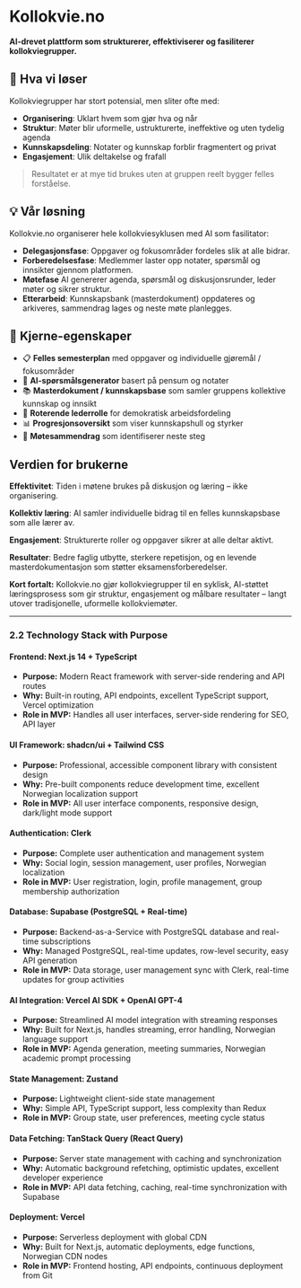 # Kollokvie.no

**AI-drevet plattform som strukturerer, effektiviserer og fasiliterer kollokviegrupper.**

## 🎯 Hva vi løser

Kollokviegrupper har stort potensial, men sliter ofte med:
- **Organisering**: Uklart hvem som gjør hva og når
- **Struktur**: Møter blir uformelle, ustrukturerte, ineffektive og uten tydelig agenda 
- **Kunnskapsdeling**: Notater og kunnskap forblir fragmentert og privat
- **Engasjement**: Ulik deltakelse og frafall

> Resultatet er at mye tid brukes uten at gruppen reelt bygger felles forståelse.

## 💡 Vår løsning
Kollokvie.no organiserer hele kollokviesyklusen med AI som fasilitator:
- **Delegasjonsfase**: Oppgaver og fokusområder fordeles slik at alle bidrar.
- **Forberedelsesfase**: Medlemmer laster opp notater, spørsmål og innsikter gjennom platformen.
- **Møtefase** AI genererer agenda, spørsmål og diskusjonsrunder, leder møter og sikrer struktur.
- **Etterarbeid**: Kunnskapsbank (masterdokument) oppdateres og arkiveres, sammendrag lages og neste møte planlegges.


## 🚀 Kjerne-egenskaper

- 📋 **Felles semesterplan** med oppgaver og individuelle gjøremål / fokusområder
- 🤖 **AI-spørsmålsgenerator** basert på pensum og notater
- 📚 **Masterdokument / kunnskapsbase** som samler gruppens kollektive kunnskap og innsikt
- 🔄 **Roterende lederrolle** for demokratisk arbeidsfordeling
- 📊 **Progresjonsoversikt** som viser kunnskapshull og styrker
- 💬 **Møtesammendrag** som identifiserer neste steg

## Verdien for brukerne

**Effektivitet**: Tiden i møtene brukes på diskusjon og læring – ikke organisering.

**Kollektiv læring**: AI samler individuelle bidrag til en felles kunnskapsbase som alle lærer av.

**Engasjement**: Strukturerte roller og oppgaver sikrer at alle deltar aktivt.

**Resultater**: Bedre faglig utbytte, sterkere repetisjon, og en levende masterdokumentasjon som støtter eksamensforberedelser.

**Kort fortalt:** 
Kollokvie.no gjør kollokviegrupper til en syklisk, AI-støttet læringsprosess som gir struktur, engasjement og målbare resultater – langt utover tradisjonelle, uformelle kollokviemøter.

---


### 2.2 Technology Stack with Purpose

#### **Frontend: Next.js 14 + TypeScript**
- **Purpose:** Modern React framework with server-side rendering and API routes
- **Why:** Built-in routing, API endpoints, excellent TypeScript support, Vercel optimization
- **Role in MVP:** Handles all user interfaces, server-side rendering for SEO, API layer

#### **UI Framework: shadcn/ui + Tailwind CSS**
- **Purpose:** Professional, accessible component library with consistent design
- **Why:** Pre-built components reduce development time, excellent Norwegian localization support
- **Role in MVP:** All user interface components, responsive design, dark/light mode support

#### **Authentication: Clerk**
- **Purpose:** Complete user authentication and management system
- **Why:** Social login, session management, user profiles, Norwegian localization
- **Role in MVP:** User registration, login, profile management, group membership authorization

#### **Database: Supabase (PostgreSQL + Real-time)**
- **Purpose:** Backend-as-a-Service with PostgreSQL database and real-time subscriptions
- **Why:** Managed PostgreSQL, real-time updates, row-level security, easy API generation
- **Role in MVP:** Data storage, user management sync with Clerk, real-time updates for group activities

#### **AI Integration: Vercel AI SDK + OpenAI GPT-4**
- **Purpose:** Streamlined AI model integration with streaming responses
- **Why:** Built for Next.js, handles streaming, error handling, Norwegian language support
- **Role in MVP:** Agenda generation, meeting summaries, Norwegian academic prompt processing

#### **State Management: Zustand**
- **Purpose:** Lightweight client-side state management
- **Why:** Simple API, TypeScript support, less complexity than Redux
- **Role in MVP:** Group state, user preferences, meeting cycle status

#### **Data Fetching: TanStack Query (React Query)**
- **Purpose:** Server state management with caching and synchronization
- **Why:** Automatic background refetching, optimistic updates, excellent developer experience
- **Role in MVP:** API data fetching, caching, real-time synchronization with Supabase

#### **Deployment: Vercel**
- **Purpose:** Serverless deployment with global CDN
- **Why:** Built for Next.js, automatic deployments, edge functions, Norwegian CDN nodes
- **Role in MVP:** Frontend hosting, API endpoints, continuous deployment from Git
